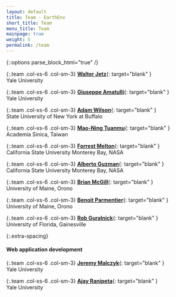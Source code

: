 ```yaml
---
layout: default
title: Team - EarthEnv
short_title: Team
menu_title: Team
mainpage: true
weight: 5
permalink: /team
---
```


{::options parse_block_html="true" /}

<div class="row">

{:.team .col-xs-6 .col-sm-3}
[**Walter Jetz**](http://jetzlab.yale.edu/){: target="blank" }  
Yale University  

{:.team .col-xs-6 .col-sm-3}
[**Giuseppe Amatulli**](http://jetzlab.yale.edu/people/giuseppe-amatulli){: target="blank" }  
Yale University  

{:.team .col-xs-6 .col-sm-3}
[**Adam Wilson**](http://adamwilson.us/){: target="blank" }  
State University of New York at Buffalo  

{:.team .col-xs-6 .col-sm-3}
[**Mao-Ning Tuanmu**](https://sites.google.com/site/mntuanmu/){: target="blank" }  
Academia Sinica, Taiwan  

{:.team .col-xs-6 .col-sm-3}
[**Forrest Melton**](https://csumb.edu/directory/people/forrest-melton){: target="blank" }  
California State University Monterey Bay, NASA  

{:.team .col-xs-6 .col-sm-3}
[**Alberto Guzman**](https://csumb.edu/directory/people/alberto-guzman){: target="blank" }  
California State University Monterey Bay, NASA  

{:.team .col-xs-6 .col-sm-3}
[**Brian McGill**](http://www.brianmcgill.org/){: target="blank" }  
University of Maine, Orono  

{:.team .col-xs-6 .col-sm-3}
[**Benoit Parmentier**](https://www.researchgate.net/profile/Benoit_Parmentier2){: target="blank" }  
University of Maine, Orono  

{:.team .col-xs-6 .col-sm-3}
[**Rob Guralnick**](https://sites.google.com/site/robgur/){: target="blank" }  
University of Florida, Gainesville  

</div>

{:.extra-spacing}
#### Web application development

<div class="row">

{:.team .col-xs-6 .col-sm-3}
[**Jeremy Malczyk**](https://mol.org/team#Jeremy-Malczyk){: target="blank" }  
Yale University

{:.team .col-xs-6 .col-sm-3}
[**Ajay Ranipeta**](https://mol.org/team#Ajay-Ranipeta){: target="blank" }  
Yale University

</div>
